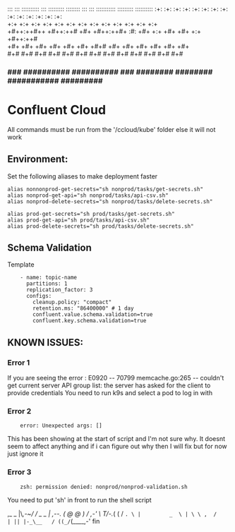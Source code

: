 :::    ::: :::::::::: :::        :::::::::        ::::::::  :::    ::: ::::::::::: :::::::::  :::::::::: 
:+:    :+: :+:        :+:        :+:    :+:      :+:    :+: :+:    :+:     :+:     :+:    :+: :+:        
+:+    +:+ +:+        +:+        +:+    +:+      +:+        +:+    +:+     +:+     +:+    +:+ +:+        
+#++:++#++ +#++:++#   +#+        +#++:++#+       :#:        +#+    +:+     +#+     +#+    +:+ +#++:++#   
+#+    +#+ +#+        +#+        +#+             +#+   +#+# +#+    +#+     +#+     +#+    +#+ +#+        
#+#    #+# #+#        #+#        #+#             #+#    #+# #+#    #+#     #+#     #+#    #+# #+#        
###    ### ########## ########## ###              ########   ########  ########### #########  ########## 


# Confluent Cloud
All commands must be run from the '/ccloud/kube' folder else it will not work

## Environment:
Set the following aliases to make deployment faster
```
alias nonnonprod-get-secrets="sh nonprod/tasks/get-secrets.sh"
alias nonprod-get-api="sh nonprod/tasks/api-csv.sh"
alias nonprod-delete-secrets="sh nonprod/tasks/delete-secrets.sh"

alias prod-get-secrets="sh prod/tasks/get-secrets.sh"
alias prod-get-api="sh prod/tasks/api-csv.sh"
alias prod-delete-secrets="sh prod/tasks/delete-secrets.sh"
```



## Schema Validation
Template
```
    - name: topic-name
      partitions: 1
      replication_factor: 3
      configs:
        cleanup.policy: "compact"
        retention.ms: "86400000" # 1 day
        confluent.value.schema.validation=true
        confluent.key.schema.validation=true
```





## KNOWN ISSUES:
### Error 1
If you are seeing the error : 
        E0920 --   70799 memcache.go:265 -- couldn't get current server API group list: the server has asked for the client to provide credentials
You need to run k9s and select a pod to log in with

### Error 2
        error: Unexpected args: []   
This has been showing at the start of script and I'm not sure why. It doesnt seem to affect anything and if i can figure out why then I will fix but for now just ignore it

### Error 3
        zsh: permission denied: nonprod/nonprod-validation.sh
You need to put 'sh' in front to run the shell script

 ,_     _
 |\\_,-~/
 / _  _ |    ,--.
(  @  @ )   / ,-'
 \  _T_/-._( (
 /         `. \
|         _  \ |
 \ \ ,  /      |
  || |-_\__   /
 ((_/`(____,-' fin